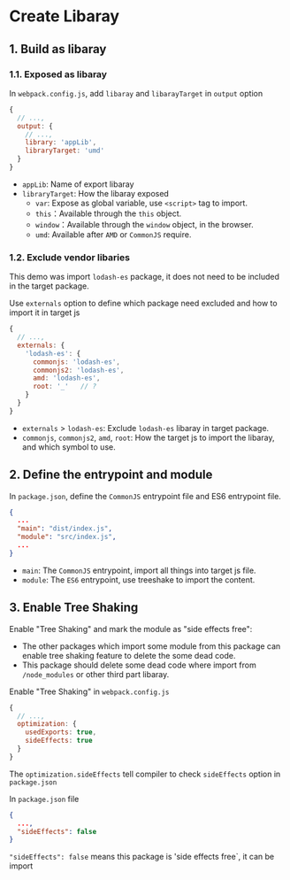 # Create Libaray

## 1. Build as libaray

### 1.1. Exposed as libaray

In `webpack.config.js`, add `libaray` and `libarayTarget` in `output` option

```javascript
{
  // ...,
  output: {
    // ...,
    library: 'appLib',
    libraryTarget: 'umd'
  }
}
```

- `appLib`: Name of export libaray
- `libraryTarget`: How the libaray exposed
  - `var`: Expose as global variable, use `<script>` tag to import.
  - `this`：Available through the `this` object.
  - `window`：Available through the `window` object, in the browser.
  - `umd`: Available after `AMD` or `CommonJS` require.

### 1.2. Exclude vendor libaries

This demo was import `lodash-es` package, it does not need to be included in the target package.

Use `externals` option to define which package need excluded and how to import it in target js

```javascript
{
  // ...,
  externals: {
    'lodash-es': {
      commonjs: 'lodash-es',
      commonjs2: 'lodash-es',
      amd: 'lodash-es',
      root: '_'   // ?
    }
  }
}
```

- `externals` > `lodash-es`: Exclude `lodash-es` libaray in target package.
- `commonjs`, `commonjs2`, `amd`, `root`: How the target js to import the libaray, and which symbol to use.

## 2. Define the entrypoint and module

In `package.json`, define the `CommonJS` entrypoint file and ES6 entrypoint file.

```json
{
  ...
  "main": "dist/index.js",
  "module": "src/index.js",
  ...
}
```

- `main`: The `CommonJS` entrypoint, import all things into target js file.
- `module`: The `ES6` entrypoint, use treeshake to import the content.

## 3. Enable Tree Shaking

Enable "Tree Shaking" and mark the module as "side effects free":

- The other packages which import some module from this package can enable tree shaking feature to delete the some dead code.
- This package should delete some dead code where import from `/node_modules` or other third part libaray.

Enable "Tree Shaking" in `webpack.config.js`

```javascript
{
  // ...,
  optimization: {
    usedExports: true,
    sideEffects: true
  }
}
```

The `optimization.sideEffects` tell compiler to check `sideEffects` option in `package.json`

In `package.json` file

```json
{
  ...,
  "sideEffects": false
}
```

`"sideEffects": false` means this package is 'side effects free`, it can be import 
